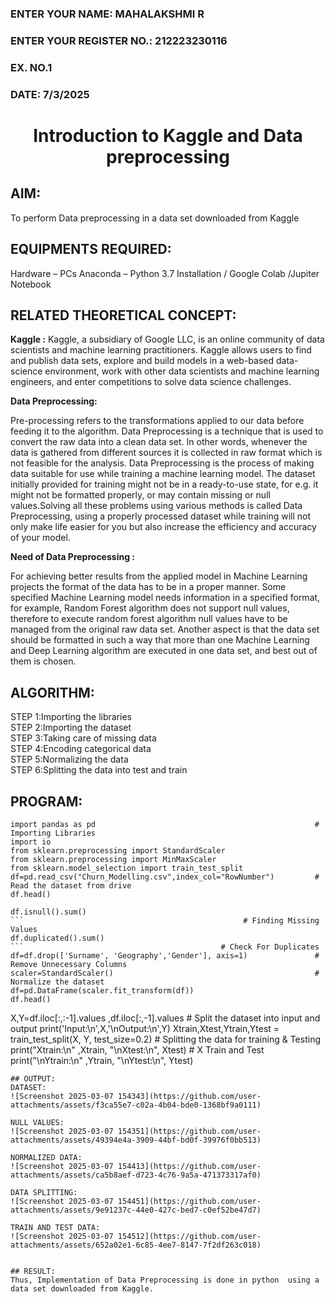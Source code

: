 <H3>ENTER YOUR NAME: MAHALAKSHMI R </H3>
<H3>ENTER YOUR REGISTER NO.: 212223230116 </H3>
<H3>EX. NO.1</H3>
<H3>DATE: 7/3/2025 </H3>
<H1 ALIGN =CENTER> Introduction to Kaggle and Data preprocessing</H1>

## AIM:

To perform Data preprocessing in a data set downloaded from Kaggle

## EQUIPMENTS REQUIRED:
Hardware – PCs
Anaconda – Python 3.7 Installation / Google Colab /Jupiter Notebook

## RELATED THEORETICAL CONCEPT:

**Kaggle :**
Kaggle, a subsidiary of Google LLC, is an online community of data scientists and machine learning practitioners. Kaggle allows users to find and publish data sets, explore and build models in a web-based data-science environment, work with other data scientists and machine learning engineers, and enter competitions to solve data science challenges.

**Data Preprocessing:**

Pre-processing refers to the transformations applied to our data before feeding it to the algorithm. Data Preprocessing is a technique that is used to convert the raw data into a clean data set. In other words, whenever the data is gathered from different sources it is collected in raw format which is not feasible for the analysis.
Data Preprocessing is the process of making data suitable for use while training a machine learning model. The dataset initially provided for training might not be in a ready-to-use state, for e.g. it might not be formatted properly, or may contain missing or null values.Solving all these problems using various methods is called Data Preprocessing, using a properly processed dataset while training will not only make life easier for you but also increase the efficiency and accuracy of your model.

**Need of Data Preprocessing :**

For achieving better results from the applied model in Machine Learning projects the format of the data has to be in a proper manner. Some specified Machine Learning model needs information in a specified format, for example, Random Forest algorithm does not support null values, therefore to execute random forest algorithm null values have to be managed from the original raw data set.
Another aspect is that the data set should be formatted in such a way that more than one Machine Learning and Deep Learning algorithm are executed in one data set, and best out of them is chosen.


## ALGORITHM:
STEP 1:Importing the libraries<BR>
STEP 2:Importing the dataset<BR>
STEP 3:Taking care of missing data<BR>
STEP 4:Encoding categorical data<BR>
STEP 5:Normalizing the data<BR>
STEP 6:Splitting the data into test and train<BR>

##  PROGRAM:
```
import pandas as pd                                                 # Importing Libraries
import io
from sklearn.preprocessing import StandardScaler
from sklearn.preprocessing import MinMaxScaler
from sklearn.model_selection import train_test_split
df=pd.read_csv("Churn_Modelling.csv",index_col="RowNumber")         # Read the dataset from drive
df.head()
```
```
df.isnull().sum()
```                                                 # Finding Missing Values
df.duplicated().sum()
```                                            # Check For Duplicates
df=df.drop(['Surname', 'Geography','Gender'], axis=1)               # Remove Unnecessary Columns
scaler=StandardScaler()                                             # Normalize the dataset
df=pd.DataFrame(scaler.fit_transform(df))
df.head()
```
X,Y=df.iloc[:,:-1].values ,df.iloc[:,-1].values                     # Split the dataset into input and output
print('Input:\n',X,'\nOutput:\n',Y) 
Xtrain,Xtest,Ytrain,Ytest = train_test_split(X, Y, test_size=0.2)   # Splitting the data for training & Testing
print("Xtrain:\n" ,Xtrain, "\nXtest:\n", Xtest)                     # X Train and Test
print("\nYtrain:\n" ,Ytrain, "\nYtest:\n", Ytest)            
```
## OUTPUT:
DATASET:
![Screenshot 2025-03-07 154343](https://github.com/user-attachments/assets/f3ca55e7-c02a-4b04-bde0-1368bf9a0111)

NULL VALUES:
![Screenshot 2025-03-07 154351](https://github.com/user-attachments/assets/49394e4a-3909-44bf-bd0f-39976f0bb513)

NORMALIZED DATA:
![Screenshot 2025-03-07 154413](https://github.com/user-attachments/assets/ca5b8aef-d723-4c76-9a5a-471373317af0)

DATA SPLITTING:
![Screenshot 2025-03-07 154451](https://github.com/user-attachments/assets/9e91237c-44e0-427c-bed7-c0ef52be47d7)

TRAIN AND TEST DATA:
![Screenshot 2025-03-07 154512](https://github.com/user-attachments/assets/652a02e1-6c85-4ee7-8147-7f2df263c018)


## RESULT:
Thus, Implementation of Data Preprocessing is done in python  using a data set downloaded from Kaggle.


